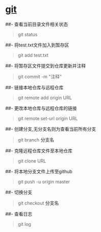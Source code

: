 # [git](https://git-scm.com/download/)
##- 查看当前目录文件相关状态
> git status

##- 将test.txt文件加入到暂存区
> git add test.txt

##- 将暂存区文件提交到仓库更新并注释
> git commit -m "注释"

##- 链接本地仓库与远程仓库
> git remote add origin URL

##- 更改本地仓库与远程仓库的链接
> git remote set-url origin URL

##- 创建分支,无分支名则为查看当前所有分支
> git branch **分支名**

##- 克隆远程仓库文件至本地仓库
> git clone URL

##- 将本地分支文件上传至github
> git push -u origin master

##- 切换分支
> git checkout **分支名**

##- 查看日志
> git log